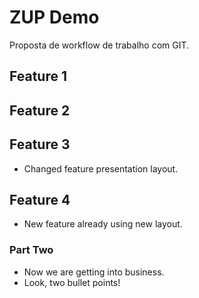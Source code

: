 # ZUP Demo

Proposta de workflow de trabalho com GIT.

## Feature 1

## Feature 2

## Feature 3

- Changed feature presentation layout.

## Feature 4

- New feature already using new layout.

### Part Two

- Now we are getting into business.
- Look, two bullet points!
